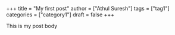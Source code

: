 +++
title = "My first post"
author = ["Athul Suresh"]
tags = ["tag1"]
categories = ["category1"]
draft = false
+++

This is my post body
